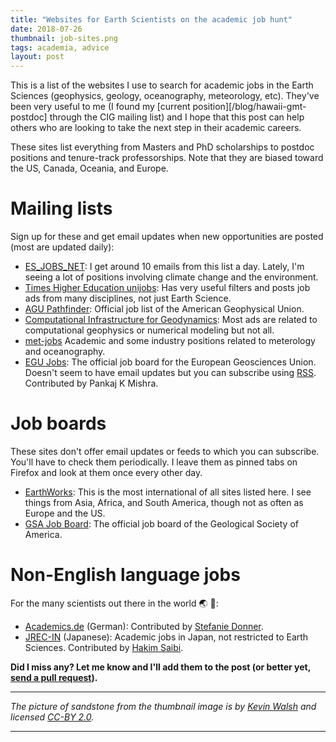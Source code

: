 ```yaml
---
title: "Websites for Earth Scientists on the academic job hunt"
date: 2018-07-26
thumbnail: job-sites.png
tags: academia, advice
layout: post
---
```


This is a list of the websites I use to search for academic jobs in the Earth Sciences
(geophysics, geology, oceanography, meteorology, etc).
They've been very useful to me
(I found my [current position][/blog/hawaii-gmt-postdoc] through the CIG mailing list)
and I hope that this post can help others who are looking to take the next step in their
academic careers.

These sites list everything from Masters and PhD scholarships to postdoc positions and
tenure-track professorships.
Note that they are biased toward the US, Canada, Oceania, and Europe.

# Mailing lists

Sign up for these and get email updates when new opportunities are posted (most are
updated daily):

* [ES_JOBS_NET](https://mailman.ucar.edu/mailman/listinfo/es_jobs_net): I get around
  10 emails from this list a day. Lately, I'm seeing a lot of positions involving
  climate change and the environment.
* [Times Higher Education unijobs](https://www.timeshighereducation.com/unijobs): Has
  very useful filters and posts job ads from many disciplines, not just Earth Science.
* [AGU Pathfinder](https://findajob.agu.org/jobs/): Official job list of the American
  Geophysical Union.
* [Computational Infrastructure for Geodynamics](https://geodynamics.org/cig/about/mailing-lists/):
  Most ads are related to computational geophysics or numerical modeling but not all.
* [met-jobs](https://www.lists.rdg.ac.uk/archives/met-jobs/)
  Academic and some industry positions related to meterology and oceanography.
* [EGU Jobs](https://www.egu.eu/jobs/): The official job board for the European Geosciences Union. 
  Doesn't seem to have email updates but you can subscribe using [RSS](https://en.wikipedia.org/wiki/RSS).
  Contributed by Pankaj K Mishra.

# Job boards

These sites don't offer email updates or feeds to which you can subscribe. You'll have
to check them periodically. I leave them as pinned tabs on Firefox and look at them once
every other day.

* [EarthWorks](http://www.earthworks-jobs.com/index.shtml): This is the most
  international of all sites listed here. I see things from Asia, Africa, and South
  America, though not as often as Europe and the US.
* [GSA Job Board](http://www.geosociety.org/GSA/Publications/GSA_Today/Job_Board/GSA/GSAToday/Job_Board.aspx#pos):
  The official job board of the Geological Society of America.
  
# Non-English language jobs

For the many scientists out there in the world 🌏 👋: 

* [Academics.de](https://www.academics.de/) (German): Contributed by 
  [Stefanie Donner](https://twitter.com/stefdonner/status/1022926220735008768).
* [JREC-IN](https://jrecin.jst.go.jp/seek/SeekJorSearch?fn=1&ln=1&bg1=00003&sm1=00005&bgCode1=00003&smCode1=00005) (Japanese):
  Academic jobs in Japan, not restricted to Earth Sciences. Contributed by
  [Hakim Saibi](https://www.linkedin.com/feed/update/urn:li:activity:6428482680828104704).


**Did I miss any? Let me know and I'll add them to the post (or better yet,
[send a pull request](https://github.com/leouieda/website/edit/master/blog/job-sites.md)).**

----

*The picture of sandstone from the thumbnail image is by
[Kevin Walsh](https://commons.wikimedia.org/wiki/File:Sandstone_surface.jpg) and
licensed [CC-BY 2.0](https://creativecommons.org/licenses/by/2.0/).*

----
